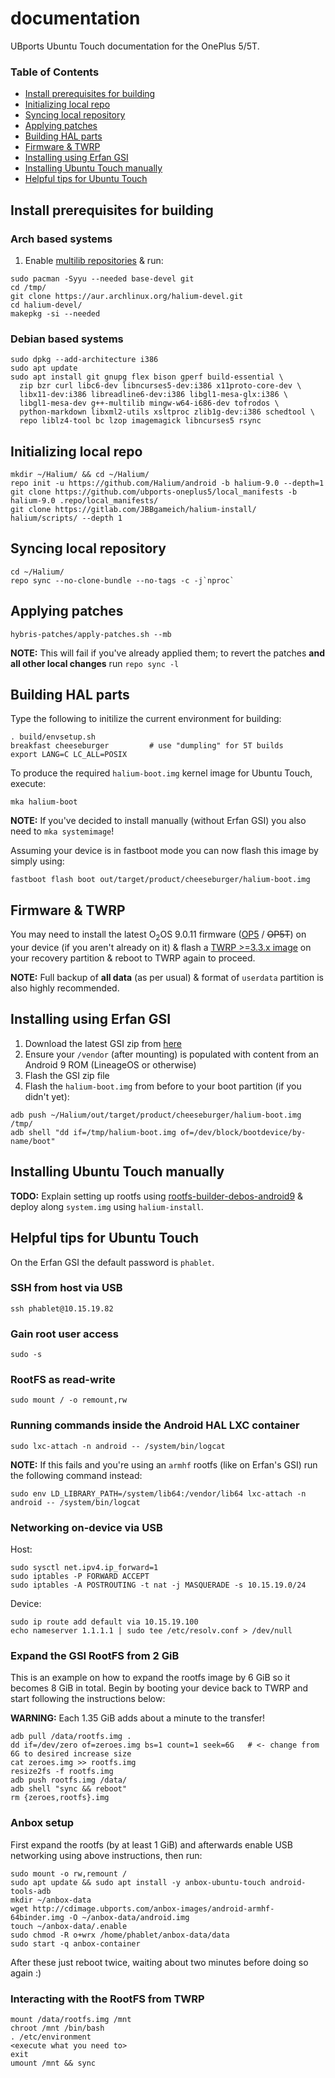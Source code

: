 # documentation
UBports Ubuntu Touch documentation for the OnePlus 5/5T.

### Table of Contents
* [Install prerequisites for building](#install-prerequisites-for-building)
* [Initializing local repo](#initializing-local-repo)
* [Syncing local repository](#syncing-local-repository)
* [Applying patches](#applying-patches)
* [Building HAL parts](#building-hal-parts)
* [Firmware & TWRP](#firmware-twrp)
* [Installing using Erfan GSI](#installing-using-erfan-gsi)
* [Installing Ubuntu Touch manually](#installing-ubuntu-touch-manually)
* [Helpful tips for Ubuntu Touch](#helpful-tips-for-ubuntu-touch)

## Install prerequisites for building

### Arch based systems
1. Enable [multilib repositories](https://wiki.archlinux.org/index.php/Official_repositories#multilib) & run:
```
sudo pacman -Syyu --needed base-devel git
cd /tmp/
git clone https://aur.archlinux.org/halium-devel.git
cd halium-devel/
makepkg -si --needed
```

### Debian based systems
```
sudo dpkg --add-architecture i386
sudo apt update
sudo apt install git gnupg flex bison gperf build-essential \
  zip bzr curl libc6-dev libncurses5-dev:i386 x11proto-core-dev \
  libx11-dev:i386 libreadline6-dev:i386 libgl1-mesa-glx:i386 \
  libgl1-mesa-dev g++-multilib mingw-w64-i686-dev tofrodos \
  python-markdown libxml2-utils xsltproc zlib1g-dev:i386 schedtool \
  repo liblz4-tool bc lzop imagemagick libncurses5 rsync
```

## Initializing local repo
```
mkdir ~/Halium/ && cd ~/Halium/
repo init -u https://github.com/Halium/android -b halium-9.0 --depth=1
git clone https://github.com/ubports-oneplus5/local_manifests -b halium-9.0 .repo/local_manifests/
git clone https://gitlab.com/JBBgameich/halium-install/ halium/scripts/ --depth 1
```

## Syncing local repository
```
cd ~/Halium/
repo sync --no-clone-bundle --no-tags -c -j`nproc`
```

## Applying patches
```
hybris-patches/apply-patches.sh --mb
```
**NOTE:** This will fail if you've already applied them; to revert the patches **and all other local changes** run `repo sync -l`

## Building HAL parts
Type the following to initilize the current environment for building:
```
. build/envsetup.sh
breakfast cheeseburger         # use "dumpling" for 5T builds
export LANG=C LC_ALL=POSIX
```
To produce the required `halium-boot.img` kernel image for Ubuntu Touch, execute:
```
mka halium-boot
```
**NOTE:** If you've decided to install manually (without Erfan GSI) you also need to `mka systemimage`!

Assuming your device is in fastboot mode you can now flash this image by simply using:
```
fastboot flash boot out/target/product/cheeseburger/halium-boot.img
```

## Firmware & TWRP<a name="firmware-twrp"></a>
You may need to install the latest O<sub>2</sub>OS 9.0.11 firmware ([OP5](https://drive.google.com/open?id=1jLhMVJCGLT6MMnLcu-BhSyjd5JvUtUkO) / ~~OP5T~~) on your device (if you aren't already on it) & flash a [TWRP >=3.3.x image](https://github.com/engstk/android_device_oneplus_cheeseburger/releases) on your recovery partition & reboot to TWRP again to proceed.

**NOTE:** Full backup of **all data** (as per usual) & format of `userdata` partition is also highly recommended.

## Installing using Erfan GSI

1. Download the latest GSI zip from [here](https://t.me/ErfanGSI)
2. Ensure your `/vendor` (after mounting) is populated with content from an Android 9 ROM (LineageOS or otherwise)
3. Flash the GSI zip file
4. Flash the `halium-boot.img` from before to your boot partition (if you didn't yet):
```
adb push ~/Halium/out/target/product/cheeseburger/halium-boot.img /tmp/
adb shell "dd if=/tmp/halium-boot.img of=/dev/block/bootdevice/by-name/boot"
```

## Installing Ubuntu Touch manually
**TODO:** Explain setting up rootfs using [rootfs-builder-debos-android9](https://github.com/ubports-on-fxtec-pro1/rootfs-builder-debos-android9
) & deploy along `system.img` using `halium-install`.
## Helpful tips for Ubuntu Touch
On the Erfan GSI the default password is `phablet`.

### SSH from host via USB
```
ssh phablet@10.15.19.82
```

### Gain root user access
```
sudo -s
```

### RootFS as read-write
```
sudo mount / -o remount,rw
```

### Running commands inside the Android HAL LXC container
```
sudo lxc-attach -n android -- /system/bin/logcat
```
**NOTE:** If this fails and you're using an `armhf` rootfs (like on Erfan's GSI) run the following command instead:
```
sudo env LD_LIBRARY_PATH=/system/lib64:/vendor/lib64 lxc-attach -n android -- /system/bin/logcat
```

### Networking on-device via USB
Host:
```
sudo sysctl net.ipv4.ip_forward=1
sudo iptables -P FORWARD ACCEPT
sudo iptables -A POSTROUTING -t nat -j MASQUERADE -s 10.15.19.0/24
```
Device:
```
sudo ip route add default via 10.15.19.100
echo nameserver 1.1.1.1 | sudo tee /etc/resolv.conf > /dev/null
```

### Expand the GSI RootFS from 2 GiB
This is an example on how to expand the rootfs image by 6 GiB so it becomes 8 GiB in total. Begin by booting your device back to TWRP and start following the instructions below:

**WARNING:** Each 1.35 GiB adds about a minute to the transfer!
```
adb pull /data/rootfs.img .
dd if=/dev/zero of=zeroes.img bs=1 count=1 seek=6G   # <- change from 6G to desired increase size
cat zeroes.img >> rootfs.img
resize2fs -f rootfs.img
adb push rootfs.img /data/
adb shell "sync && reboot"
rm {zeroes,rootfs}.img
```

### Anbox setup
First expand the rootfs (by at least 1 GiB) and afterwards enable USB networking using above instructions, then run:
```
sudo mount -o rw,remount /
sudo apt update && sudo apt install -y anbox-ubuntu-touch android-tools-adb
mkdir ~/anbox-data
wget http://cdimage.ubports.com/anbox-images/android-armhf-64binder.img -O ~/anbox-data/android.img
touch ~/anbox-data/.enable
sudo chmod -R o+wrx /home/phablet/anbox-data/data
sudo start -q anbox-container
```
After these just reboot twice, waiting about two minutes before doing so again :)

### Interacting with the RootFS from TWRP
```
mount /data/rootfs.img /mnt
chroot /mnt /bin/bash
. /etc/environment
<execute what you need to>
exit
umount /mnt && sync
```
